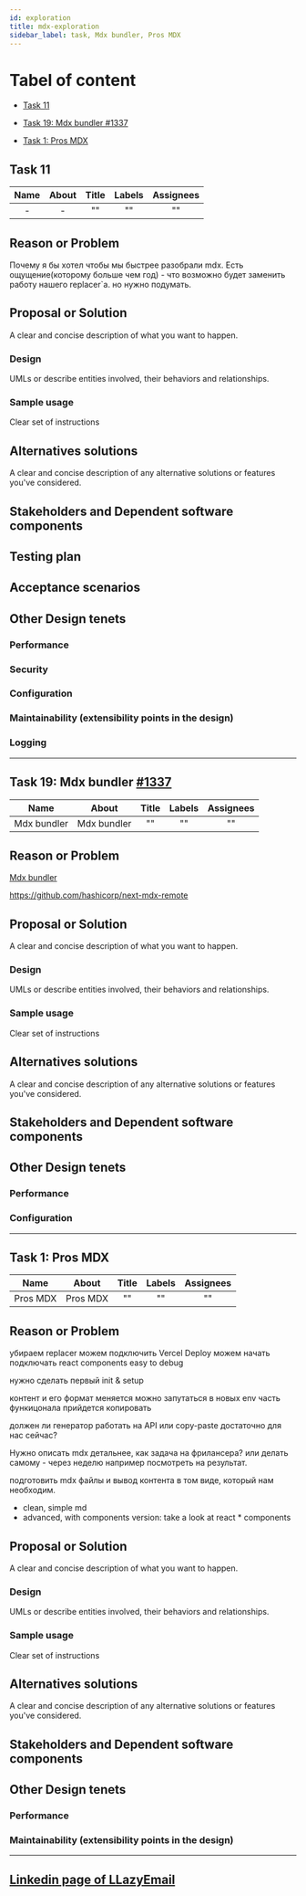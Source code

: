```yaml
---
id: exploration
title: mdx-exploration
sidebar_label: task, Mdx bundler, Pros MDX
---
```


# Tabel of content

- [Task 11](#task-11)

- [Task 19: Mdx bundler #1337](#task-19-mdx-bundler-1337)

- [Task 1: Pros MDX](#task-1-pros-mdx)


## Task 11

| Name   | About  | Title  | Labels  | Assignees  |
| :-----: | :-----: | :-----: | :-----: | :-----: |
| - | - | "" | "" | "" |

## Reason or Problem

Почему я бы хотел чтобы мы быстрее разобрали mdx. Есть ощущение(которому больше чем год) - что возможно будет заменить работу нашего replacer`a.
но нужно подумать.

## Proposal or Solution

A clear and concise description of what you want to happen.

### Design

UMLs or describe entities involved, their behaviors and relationships.

### Sample usage

Clear set of instructions

## Alternatives solutions

A clear and concise description of any alternative solutions or features you've considered.

## Stakeholders and Dependent software components

## Testing plan

## Acceptance scenarios

## Other Design tenets

### Performance

### Security

### Configuration

### Maintainability (extensibility points in the design)

### Logging

----

## Task 19: Mdx bundler [#1337](https://github.com/LLazyEmail/markdown-to-email/issues/1337)

| Name   | About  | Title  | Labels  | Assignees  |
| :-----: | :-----: | :-----: | :-----: | :-----: |
| Mdx bundler | Mdx bundler | "" | "" | "" |

## Reason or Problem

[Mdx bundler](https://github.com/kentcdodds/mdx-bundler)

https://github.com/hashicorp/next-mdx-remote

## Proposal or Solution

A clear and concise description of what you want to happen.

### Design

UMLs or describe entities involved, their behaviors and relationships.

### Sample usage

Clear set of instructions

## Alternatives solutions

A clear and concise description of any alternative solutions or features you've considered.

## Stakeholders and Dependent software components

## Other Design tenets

### Performance

### Configuration


----

## Task 1: Pros MDX

| Name   | About  | Title  | Labels  | Assignees  |
| :-----: | :-----: | :-----: | :-----: | :-----: |
| Pros MDX | Pros MDX | "" | "" | "" |

## Reason or Problem

убираем replacer
можем подключить Vercel Deploy
можем начать подключать react components
easy to debug

нужно сделать первый init & setup

контент и его формат меняется
можно запутаться в новых env
часть функицонала прийдется копировать

должен ли генератор работать на API или copy-paste достаточно для нас сейчас?

Нужно описать mdx детальнее, как задача на фрилансера?
или делать самому - через неделю например посмотреть на результат.

подготовить mdx файлы и вывод контента в том виде, который нам необходим.
- clean, simple md
- advanced, with components version: take a look at react * components

## Proposal or Solution

A clear and concise description of what you want to happen.

### Design

UMLs or describe entities involved, their behaviors and relationships.

### Sample usage

Clear set of instructions

## Alternatives solutions

A clear and concise description of any alternative solutions or features you've considered.

## Stakeholders and Dependent software components



## Other Design tenets

### Performance

### Maintainability (extensibility points in the design)


----

## [Linkedin page of LLazyEmail](https://www.linkedin.com/company/llazyemail/)
